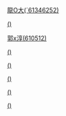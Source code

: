 
[龍O大(ˊ61346252)](https://github.com/HappyHackingHigh/CTF/blob/master/steg.md)


[()]()



[郭x淳(610512)](https://github.com/orangeistoxic/)


[()]()

[()]()


[()]()


[()]()

[()]()
